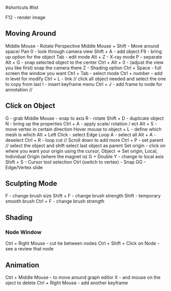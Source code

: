  #shortcuts #list
 
 F12 - render image 
## Moving Around
 Middle Mouse - Rotate Perspective
 Middle Mouse + Shift - Move around space/ Pan
 0 - look through camera view
 Shift + A - add object 
 F9 - bring up option for the object
 Tab - edit mode
 Alt + Z - X-ray mode
 P - separate
 Alt + G - snap selected object to the center 
 Ctrl + Alt + 0 - (adjust the view you like first) snap the camera there
 Z - Shading option
 Ctrl + Space - full screen the window you want
 Ctrl + Tab - select mode
 Ctrl + number - add in  level for modify
 Ctrl + L - link // click all object needed and select the one to copy from last
 I - insert keyframe menu
 Ctrl + J - add frame to node for annotation // 
## Click on Object

 G - grab 
 Middle Mouse - snap to axis
 R - rotate
 Shift + D - duplicate object
 N - bring up the properties
 Ctrl + A - apply scale/ rotation / ect
 Alt + S - move vertex in certain direction
 Hover mouse to object + L - define which mesh is which
 Alt + Left Click - select Edge Loop
 A - select all 
 Alt + A - deselect
 Ctrl + R - loop cut // Scroll down to add more
 Ctrl + P - set parent // select the object and shift select last object as parent
 Set origin - click on where you want your origin using the cursor, Object  -> Set origin, Local, Individual Origin (where the magnet is)
 G + Double Y - change to local axis
 Shift + S - Cursor tool selection
 Ctrl (switch to vertex) - Snap
 GG - Edge/Vertex slide

## Sculpting Mode
F - change brush size
Shift + F - change brush strength
Shift - temporary smooth brush
Ctrl + F - change brush strength
## Shading
### Node Window
Ctrl + Right Mouse - cut tie between nodes
Ctrl + Shift + Click on Node - see a review that node



## Animation 
Ctrl + Middle Mouse - to move around graph editor
X - and mouse on the oject to delete
Ctrl + Right Mouse - add another keyframe